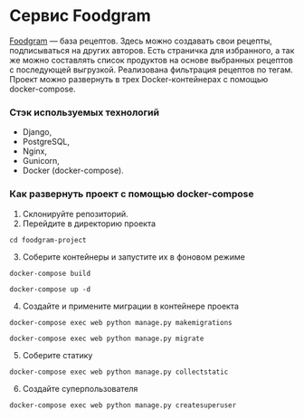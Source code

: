 # Сервис Foodgram

[Foodgram](http://http://178.154.229.110/) — база рецептов. Здесь можно создавать свои рецепты, подписываться на других авторов. Есть страничка для избранного, а так же можно составлять список продуктов на основе выбранных рецептов с последующей выгрузкой. Реализована фильтрация рецептов по тегам. Проект можно развернуть в трех Docker-контейнерах с помощью docker-compose.

### Стэк используемых технологий

* Django,
* PostgreSQL,
* Nginx,
* Gunicorn, 
* Docker (docker-compose).

### Как развернуть проект с помощью docker-compose

1. Склонируйте репозиторий.
2. Перейдите в директорию проекта

```
cd foodgram-project
```

3. Соберите контейнеры и запустите их в фоновом режиме

```
docker-compose build
```
```
docker-compose up -d
```

4. Создайте и примените миграции в контейнере проекта 

```
docker-compose exec web python manage.py makemigrations
```
```
docker-compose exec web python manage.py migrate
```

5. Соберите статику

```
docker-compose exec web python manage.py collectstatic
```

6. Создайте суперпользователя

```
docker-compose exec web python manage.py createsuperuser
```
